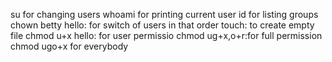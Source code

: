 su for changing users
whoami for printing current user
id for listing groups
chown betty hello: for switch of users in that order
touch: to create empty file
chmod u+x hello: for user permissio
chmod ug+x,o+r:for full permission
chmod ugo+x for everybody